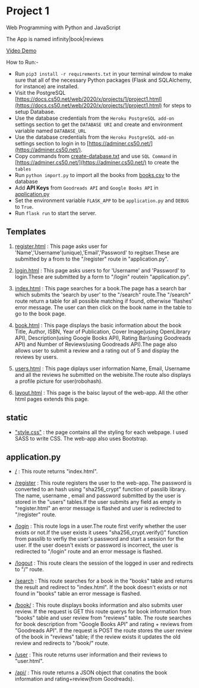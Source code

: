 # Project 1

Web Programming with Python and JavaScript

The App is named infinity|book|reviews

[Video Demo](https://www.youtube.com/watch?v=LrAYS7XoGaY&list=PLlsJ6i0JRzhfzzqjuQJH2N-f6jkcycsrA&index=3&t=15s)

How to Run:-
* Run `pip3 install -r requirements.txt` in your terminal window to make sure that all of the necessary Python packages (Flask and SQLAlchemy, for instance) are installed.
* Visit the PostgreSQL [https://docs.cs50.net/web/2020/x/projects/1/project1.html](https://docs.cs50.net/web/2020/x/projects/1/project1.html) for steps to setup Database.
* Use the  database credentials from the `Heroku PostgreSQL add-on` settings section to get the `DATABASE URI` and create and environment variable named `DATABASE_URL`
* Use the  database credentials from the `Heroku PostgreSQL add-on` settings section to login in to [https://adminer.cs50.net/](https://adminer.cs50.net/).
* Copy commands from [create-database.txt](create-database.txt) and use `SQL Command` in [https://adminer.cs50.net/](https://adminer.cs50.net/) to create the `tables`
* Run `python import.py` to import all the books from [books.csv](books.csv) to the database
* Add **API Keys** from `Goodreads API` and `Google Books API` in [application.py](application.py)
* Set the environment variable `FLASK_APP` to be `application.py` and `DEBUG` to `True`.
* Run `flask run` to start the server.

## Templates

1. <ins>register.html</ins> : This page asks user for 'Name','Username'(unique),'Email','Password' to regitser.These are submitted by a from to the "/register" route in "application.py".

2. <ins>login.html</ins> : This page asks users to for 'Username' and 'Password' to login.These are submitted by a form to "/login" routein "application.py".

3. <ins>index.html</ins> : This page searches for a book.The page has a search bar which submits the 'search by user' to the "/search" route.The "/search" route return a table for all possible matching if found, otherwise 'flashes' error message. The user can then click on the book name in the table to go to the book page.

4. <ins>book.html</ins> : This page displays the basic information about the book Title, Author, ISBN, Year of Publication, Cover Image(using OpenLibrary API), Description(using Google Books API), Rating Bar(using Goodreads API) and Number of Reviews(using Goodreads API).The page also allows user to submit a review and a rating out of 5 and display the reviews by users.

5. <ins>users.html</ins> : This page diplays user information Name, Email, Username and all the reviews he submitted on the webisite.The route also displays a profile picture for user(robohash).

6. <ins>layout.html</ins> : This page is the baisc layout of the web-app. All the other html pages extends this page.

## static
 * <ins>"style.css"</ins> : the page contains all the styling for each webpage. I used SASS to write CSS. The web-app also uses Bootstrap.


## application.py

* <ins>/</ins> : This route returns "index.html".

* <ins>/register</ins> :  This route registers the user to the web-app. The password is converted to an hash using "sha256_crypt" function of passlib library. The name, username , email and password submitted by the user is stored in the "users" tables.If the user submits any field as empty in "register.html" an error message is flashed and user is redirected to "/register" route.

* <ins>/login</ins> : This route logs in a user.The route first verify whether the user exists or not.If the user exists it usees "sha256_crypt.verify()" function from passlib to verfiy the user's password and start a session for the user. If the user doesn't exists or password is incorrect, the user is redirected to "/login" route and an error message is flashed.

* <ins>/logout</ins> : This route clears the session of the logged in user and redirects to "/" route.

* <ins>/search</ins> : This route searches for a book in the "books" table and returns the result and redirect to "index.html". If the book doesn't exists or not found in "books" table an error message is flashed.

* <ins>/book/<isbn></ins> : This route displays books information and also submits user review. If the request is GET this route querys for book information from "books" table and user review from "reviews" table. The route searches for book description from "Google Books API" and rating + reviews from "Goodreads API". If the request is POST the route stores the user review of the book in "reviews" table; if the review exists it updates the old review and redirects to "/book/<isbn>" route.

* <ins>/user</ins> : This route returns user information and their reviews to "user.html".

* <ins>/api/<isbn></ins> : This route returns a JSON object that conatins the book information and rating+review(from Goodreads).

